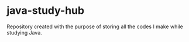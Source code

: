 # java-study-hub
Repository created with the purpose of storing all the codes I make while studying Java.
